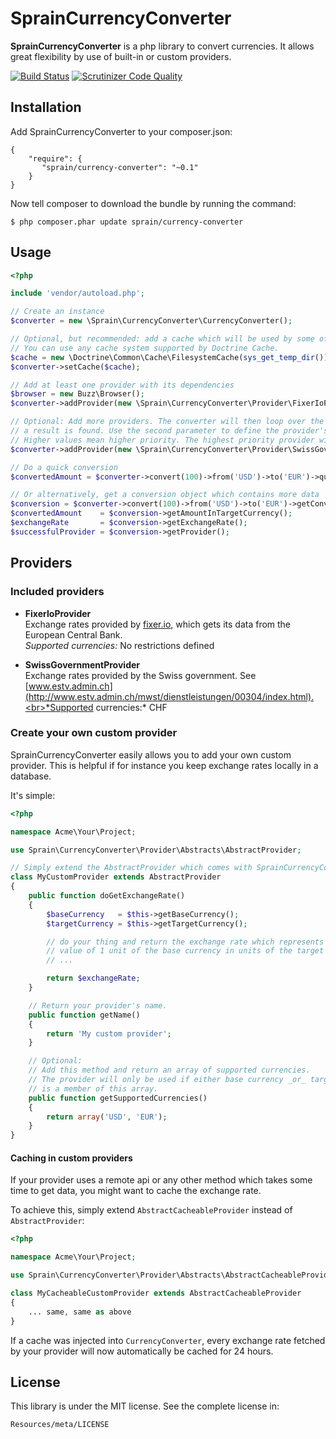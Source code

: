 # SprainCurrencyConverter

**SprainCurrencyConverter** is a php library to convert currencies. It allows great flexibility by use of built-in or
custom providers.

[![Build Status](https://travis-ci.org/sprain/SprainCurrencyConverter.png)](https://travis-ci.org/sprain/SprainCurrencyConverter)
[![Scrutinizer Code Quality](https://scrutinizer-ci.com/g/sprain/CurrencyConverter/badges/quality-score.png?b=master)](https://scrutinizer-ci.com/g/sprain/CurrencyConverter/?branch=master)

## Installation

Add SprainCurrencyConverter to your composer.json:


	{
    	"require": {
     	   "sprain/currency-converter": "~0.1"
    	}
	}


Now tell composer to download the bundle by running the command:


	$ php composer.phar update sprain/currency-converter

## Usage

```php
<?php

include 'vendor/autoload.php';

// Create an instance
$converter = new \Sprain\CurrencyConverter\CurrencyConverter();

// Optional, but recommended: add a cache which will be used by some of the providers.
// You can use any cache system supported by Doctrine Cache.
$cache = new \Doctrine\Common\Cache\FilesystemCache(sys_get_temp_dir());
$converter->setCache($cache);

// Add at least one provider with its dependencies
$browser = new Buzz\Browser();
$converter->addProvider(new \Sprain\CurrencyConverter\Provider\FixerIoProvider($browser));

// Optional: Add more providers. The converter will then loop over the providers until
// a result is found. Use the second parameter to define the provider's priority.
// Higher values mean higher priority. The highest priority provider will be checked before all others.
$converter->addProvider(new \Sprain\CurrencyConverter\Provider\SwissGovernmentProvider($browser), 255);

// Do a quick conversion
$convertedAmount = $converter->convert(100)->from('USD')->to('EUR')->quick();

// Or alternatively, get a conversion object which contains more data
$conversion = $converter->convert(100)->from('USD')->to('EUR')->getConversion();
$convertedAmount    = $conversion->getAmountInTargetCurrency();
$exchangeRate       = $conversion->getExchangeRate();
$successfulProvider = $conversion->getProvider();
```

## Providers

### Included providers

* **FixerIoProvider**<br>Exchange rates provided by [fixer.io](http://fixer.io/), which gets its data from the European Central Bank.<br>*Supported currencies:* No restrictions defined

* **SwissGovernmentProvider**<br>Exchange rates provided by the Swiss government. See [www.estv.admin.ch](http://www.estv.admin.ch/mwst/dienstleistungen/00304/index.html).<br>*Supported currencies:* CHF



### Create your own custom provider

SprainCurrencyConverter easily allows you to add your own custom provider. This is helpful if for instance you keep exchange rates locally in a database.

It's simple:

```php
<?php

namespace Acme\Your\Project;

use Sprain\CurrencyConverter\Provider\Abstracts\AbstractProvider;

// Simply extend the AbstractProvider which comes with SprainCurrencyConverter
class MyCustomProvider extends AbstractProvider
{
    public function doGetExchangeRate()
    {
    	$baseCurrency   = $this->getBaseCurrency();
    	$targetCurrency = $this->getTargetCurrency();

    	// do your thing and return the exchange rate which represents the
    	// value of 1 unit of the base currency in units of the target currency.
    	// ...

        return $exchangeRate;
    }

	// Return your provider's name.
    public function getName()
    {
        return 'My custom provider';
    }

	// Optional:
	// Add this method and return an array of supported currencies.
	// The provider will only be used if either base currency _or_ target currency
	// is a member of this array.
    public function getSupportedCurrencies()
    {
        return array('USD', 'EUR');
    }
}
```

#### Caching in custom providers

If your provider uses a remote api or any other method which takes some time to get data, you might want to cache the exchange rate.

To achieve this, simply extend `AbstractCacheableProvider` instead of `AbstractProvider`:

```php
<?php

namespace Acme\Your\Project;

use Sprain\CurrencyConverter\Provider\Abstracts\AbstractCacheableProvider;

class MyCacheableCustomProvider extends AbstractCacheableProvider
{
	...	same, same as above
}
```

If a cache was injected into `CurrencyConverter`, every exchange rate fetched by your provider will now automatically be cached for 24 hours.


## License
This library is under the MIT license. See the complete license in:

    Resources/meta/LICENSE